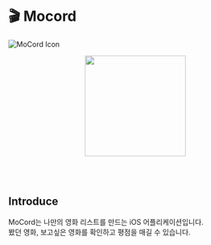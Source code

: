 # 🎬 Mocord
![MoCord Icon](https://github.com/user-attachments/assets/0bc2620e-d6af-4009-a5b6-a479da9b43fa)

<p align="center">
<img width="200" src="https://github.com/user-attachments/assets/c41bd846-cdad-4624-a22a-a130a9b14b08">
</p>
</br> </br>

## Introduce
MoCord는 나만의 영화 리스트를 만드는 iOS 어플리케이션입니다. </br>
봤던 영화, 보고싶은 영화를 확인하고 
평점을 매길 수 있습니다.
